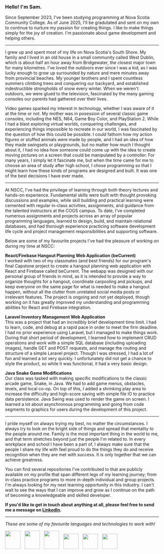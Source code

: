 ### Hello! I'm Sam.

Since September 2023, I've been studying programming at Nova Scotia Community College. As of June 2025, I'll be gradutated and sent on my own to continue to nurture my passion for creating things. I like to make things simply for the joy of creation. I'm passionate about game development and helping others.

<hr/>

I grew up and spent most of my life on Nova Scotia's South Shore. My family and I lived in an old house in a small community called West Dublin, which is about half an hour away from Bridgewater, the closest major town for many kilometres. I've loved the outdoors ever since I was a kid, as I was lucky enough to grow up surrounded by nature and mere minutes away from provincial beaches. My younger brothers and I spent countless summers climbing trees and conquering our backyard, and established indestructible strongholds of snow every winter. When we weren't outdoors, we were glued to the television, fascinated by the many gaming consoles our parents had gathered over their lives.

Video games sparked my interest in technology, whether I was aware of it at the time or not. My mother was in posession of several classic game consoles, including the NES, N64, Game Boy Color, and PlayStation 2. While I had a blast exploring virtual worlds, conquering challenges, and experiencing things impossible to recreate in our world, I was fascinated by the question of how this could be possible. I could fathom how my action figures or stuffed animals were made by people, and I had an idea of how they made swingsets or playgrounds, but no matter how much I thought about it, I had no idea how someone could come up with the idea to create moving pictures on a screen that could be manipulated by a controller. For many years, I simply let it fascinate me, but when the time came for me to choose an area of study after high school, I chose programming so that I might learn how these kinds of programs are designed and built. It was one of the best decisions I have ever made.

<hr/>

At NSCC, I've had the privilege of learning through both theory lectures and hands-on experience. Fundamental skills were built with thought provoking discussions and examples, while skill building and practical learning were cemented with regular in-class actvities, assignments, and guidance from the talented instructors at the COGS campus. To date, I've completed numerous assignments and projects across an array of popular programming languages, learned to design, build, and maintain relational databases, and had thorough experience practicing software development life cycle and project management responsibilities and supporting software.

Below are some of my favourite projects I've had the pleasure of working on during my time at NSCC:

**React/Firebase Hangout Planning Web Application (beCurrent)**<br/>
I worked with two of my classmates (and best friends) for our program's final Capstone project to create a hangout planning web application with React and Firebase called beCurrent. The webapp was designed with our personal group of friends in mind, as it is intended to provide a way to organize thoughts for a hangout, coordinate carpooling and pickups, and keep everyone on the same page for what is needed to make a hangout happen, without all the clutter from unrelated social media posts or irrelevant features. The project is ongoing and not yet deployed, though working on it has greatly improved my understanding and programming abilities for React and Firebase integration.

**Laravel Inventory Management Web Application**<br/>
This was a project that had an incredibly brief development time limit. I had to learn, code, and debug at a rapid pace in order to meet the firm deadline. I had no prior experience using Laravel, but I managed to make things work. During that short period of development, I learned how to implement CRUD operations and work with a simple SQL database (including uploading images), handle GET and POST requests, and manage the routing and structure of a simple Laravel project. Though I was stressed, I had a lot of fun and learned a lot very quickly. I unfortunately did not get a chance to style the product, so while it was functional, it had a very basic design.

**Java Snake Game Modifications**<br/>
Our class was tasked with making specific modifications to the classic arcade game, Snake, in Java. We had to add game menus, obstacles, levels, and local co-op. On top of this, I added a shrinking play area to increase the difficulty and high-score saving with simple file IO to practice data persistence. Java Swing was used to render the game on screen. I learned a lot about asynchronous programming and going from code segments to graphics for users during the development of this project.

<hr/>

I pride myself on always trying my best, no matter the circumstances. I always try to look on the bright side of things and spread that mentality to the people around me. Family is the most important thing in the world to me, and that term stretches beyond just the people I'm related to. In every workplace and school I have been a part of, I always make sure that the people I share my life with feel proud to do the things they do and receive recognition when they are met with success. It is only together that we can achieve greatness.

You can find several repositories I've contributed to that are publicly available on my profile that span different legs of my learning journey; from in-class practice programs to more in-depth individual and group projects. I'm always looking for my next learning opportunity in this industry. I can't wait to see the ways that I can improve and grow as I continue on the path of becoming a knowledgeable and skilled developer.

<b>If you'd like to get in touch about anything at all, please feel free to send me a message on [LinkedIn](https://www.linkedin.com/in/cook-samuel/).</b>

<hr/>

<i>These are some of my favourite languages and technologies to work with!</i>

<img src="https://upload.wikimedia.org/wikipedia/commons/thumb/1/18/ISO_C%2B%2B_Logo.svg/1200px-ISO_C%2B%2B_Logo.svg.png" style="width:50px; height:60px; margin-right: 1vw;">
<img src="https://upload.wikimedia.org/wikipedia/commons/thumb/b/bd/Logo_C_sharp.svg/800px-Logo_C_sharp.svg.png" style="width:50px; height:60px; margin-right: 1vw;">
<img src="https://static-00.iconduck.com/assets.00/java-icon-1511x2048-6ikx8301.png" style="width:50px; height:60px; margin-right: 1vw;">
<img src="https://2ality.com/2011/10/logo-js/js.jpg" style="width:50px; height:50px; margin-right: 1vw;">
<img src="https://upload.wikimedia.org/wikipedia/commons/thumb/a/a7/React-icon.svg/1200px-React-icon.svg.png" style="width:50px; height:50px; margin-right: 1vw;">
<img src="https://upload.wikimedia.org/wikipedia/commons/thumb/9/9a/Laravel.svg/640px-Laravel.svg.png" style="width:50px; height:50px;">
